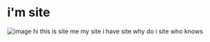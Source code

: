 # i'm site
![image](https://user-images.githubusercontent.com/30956223/173255828-be7c464b-9737-4156-9ffd-ba20176fe2da.png)
hi this is site me my site i have site why do i site who knows

